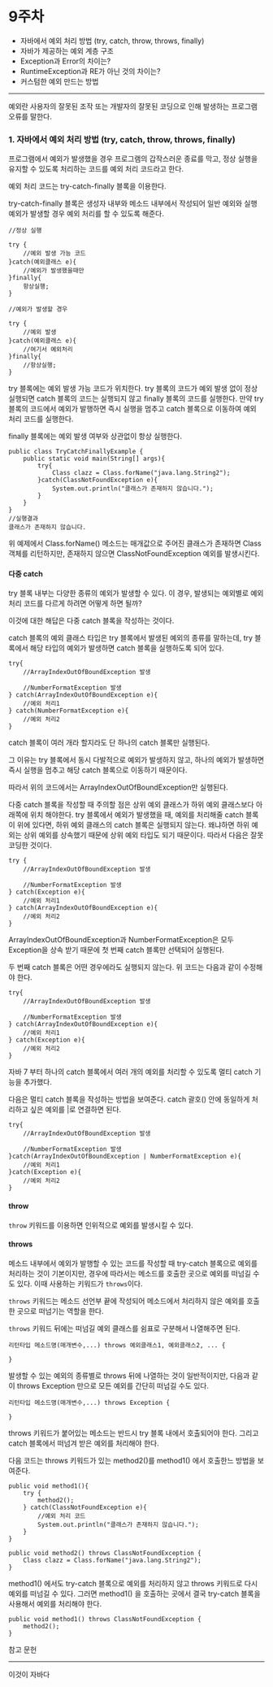 # 9주차

- 자바에서 예외 처리 방법 (try, catch, throw, throws, finally)
- 자바가 제공하는 예외 계층 구조
- Exception과 Error의 차이는?
- RuntimeException과 RE가 아닌 것의 차이는?
- 커스텀한 예외 만드는 방법

-------------------------------------------------------------------------



예외란 사용자의 잘못된 조작 또는 개발자의 잘못된 코딩으로 인해 발생하는 프로그램 오류를 말한다.



### 1. 자바에서 예외 처리 방법 (try, catch, throw, throws, finally)

프로그램에서 예외가 발생했을 경우 프로그램의 갑작스러운 종료를 막고, 정상 실행을 유지할 수 있도록 처리하는 코드를 예외 처리 코드라고 한다.

예외 처리 코드는 try-catch-finally 블록을 이용한다.

try-catch-finally 블록은 생성자 내부와 메소드 내부에서 작성되어 일반 예외와 실행 예외가 발생할 경우 예외 처리를 할 수 있도록 해준다.

```
//정상 실행

try {
	//예외 발생 가능 코드
}catch(예외클래스 e){
	//예외가 발생했을때만 
}finally{
	항상실행;
}
```

```
//예외가 발생할 경우

try {
	//예외 발생
}catch(예외클래스 e){
	//여기서 예외처리
}finally{
	//항상실행;
}
```

try 블록에는 예외 발생 가능 코드가 위치한다. try 블록의 코드가 예외 발생 없이 정상 실행되면 catch 블록의 코드는 실행되지 않고 finally 블록의 코드를 실행한다. 만약 try 블록의 코드에서 예외가 발행하면 즉시 실행을 멈추고 catch 블록으로 이동하여 예외 처리 코드를 실행한다.

finally 블록에는 예외 발생 여부와 상관없이 항상 실행한다. 





```
public class TryCatchFinallyExample {
	public static void main(String[] args){
		try{
			Class clazz = Class.forName("java.lang.String2");
		}catch(ClassNotFoundException e){
			System.out.println("클래스가 존재하지 않습니다.");
		}
	}
}
//실행결과
클래스가 존재하지 않습니다.
```

위 예제에서 Class.forName() 메소드는 매개값으로 주어진 클래스가 존재하면 Class 객체를 리턴하지만, 존재하지 않으면 ClassNotFoundException 예외를 발생시킨다.



#### 다중 catch

try 블록 내부는 다양한 종류의 예외가 발생할 수 있다. 이 경우, 발생되는 예외별로 예외 처리 코드를 다르게 하려면 어떻게 하면 될까?

이것에 대한 해답은 다중 catch 블록을 작성하는 것이다.

catch 블록의 예외 클래스 타입은 try 블록에서 발생된 예외의 종류를 말하는데, try 블록에서 해당 타입의 예외가 발생하면 catch 블록을 실행하도록 되어 있다.



```
try{
	//ArrayIndexOutOfBoundException 발생
	
	//NumberFormatException 발생
} catch(ArrayIndexOutOfBoundException e){
	//예외 처리1
} catch(NumberFormatException e){
	//예외 처리2
}
```

catch 블록이 여러 개라 할지라도 단 하나의 catch 블록만 실행된다.

그 이유는 try 블록에서 동시 다발적으로 예외가 발생하지 않고, 하나의 예외가 발생하면 즉시 실행을 멈추고 해당 catch 블록으로 이동하기 때문이다.

따라서 위의 코드에서는 ArrayIndexOutOfBoundException만 실행된다.



다중 catch 블록을 작성할 때 주의할 점은 상위 예외 클래스가 하위 예외 클래스보다 아래쪽에 위치 해야한다. try 블록에서 예외가 발생했을 때, 예외를 처리해줄 catch 블록이 위에 있다면, 하위 예외 클래스의 catch 블록은 실행되지 않는다. 왜냐하면 하위 예외는 상위 예외를 상속했기 때문에 상위 예외 타입도 되기 때문이다. 따라서 다음은 잘못 코딩한 것이다.

```
try {
	//ArrayIndexOutOfBoundException 발생
	
	//NumberFormatException 발생
} catch(Exception e){
	//예외 처리1
} catch(ArrayIndexOutOfBoundException e){
	//예외 처리2
}
```

ArrayIndexOutOfBoundException과 NumberFormatException은 모두 Exception을 상속 받기 때문에 첫 번째 catch 블록만 선택되어 실행된다.

두 번째 catch 블록은 어떤 경우에라도 실행되지 않는다. 위 코드는 다음과 같이 수정해야 한다.

```
try{
	//ArrayIndexOutOfBoundException 발생
	
	//NumberFormatException 발생
} catch(ArrayIndexOutOfBoundException e){
	//예외 처리1
} catch(Exception e){
	//예외 처리2
}
```



자바 7 부터 하나의 catch 블록에서 여러 개의 예외를 처리할 수 있도록 멀티  catch 기능을 추가했다.

다음은 멀티 catch 블록을 작성하는 방법을 보여준다. catch 괄호() 안에 동일하게 처리하고 싶은 예외를 |로 연결하면 된다.

```
try{
	//ArrayIndexOutOfBoundException 발생
	
	//NumberFormatException 발생	
}catch(ArrayIndexOutOfBoundException | NumberFormatException e){
	//예외 처리1
}catch(Exception e){
	//예외 처리2
}
```



#### throw

`throw` 키워드를 이용하면 인위적으로 예외를 발생시킬 수 있다.









#### throws



메소드 내부에서 예외가 발행할 수 있는 코드를 작성할 때 try-catch 블록으로 예외를 처리하는 것이 기본이지만, 경우에 따라서는 메소드를 호출한 곳으로 예외를 떠넘길 수도 있다. 이때 사용하는 키워드가 `throws`이다. 

`throws` 키워드는 메소드 선언부 끝에 작성되어 메소드에서 처리하지 않은 예외를 호출한 곳으로 떠넘기는 역할을 한다. 

`throws` 키워드 뒤에는 떠넘길 예외 클래스를 쉼표로 구분해서 나열해주면 된다.

```
리턴타입 메소드명(매개변수,...) throws 예외클래스1, 예외클래스2, ... {
	
}
```



발생할 수 있는 예외의 종류별로 throws 뒤에 나열하는 것이 일반적이지만, 다음과 같이 throws Exception 만으로 모든 예외를 간단히 떠넘길 수도 있다.

```
리턴타입 메소드명(매개변수,...) throws Exception {
	
}
```



throws 키워드가 붙어있는 메소드는 반드시 try 블록 내에서 호출되어야 한다. 그리고 catch 블록에서 떠넘겨 받은 예외를 처리해야 한다.

다음 코드는 throws 키워드가 있는 method2()를 method1() 에서 호출한느 방법을 보여준다.

```
public void method1(){
	try {
		method2();
	} catch(ClassNotFoundException e){
		//예외 처리 코드
		System.out.println("클래스가 존재하지 않습니다.");
	}
}

public void method2() throws ClassNotFoundException {
	Class clazz = Class.forName("java.lang.String2");
}
```

method1() 에서도 try-catch 블록으로 예외를 처리하지 않고 throws 키워드로 다시 예외를 떠넘길 수 있다. 그러면 method1() 을 호출하는 곳에서 결국 try-catch 블록을 사용해서 예외를 처리해야 한다.

```
public void method1() throws ClassNotFoundException {
	method2();
}
```









참고 문헌 

------------------------------------------------------------------------------------------------------------------------------------------------------------------------------------------------------------------

이것이 자바다
